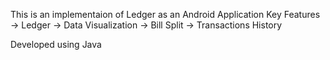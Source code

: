 This is an implementaion of Ledger as an Android Application
Key Features
  -> Ledger
  -> Data Visualization
  -> Bill Split
  -> Transactions History
  
Developed using Java
